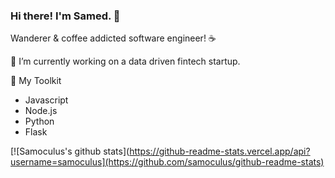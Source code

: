 ### Hi there! I'm Samed. 🌌
Wanderer & coffee addicted software engineer! ☕

🔭 I’m currently working on a data driven fintech startup.

🧰 My Toolkit
- Javascript
- Node.js
- Python
- Flask

[![Samoculus's github stats](https://github-readme-stats.vercel.app/api?username=samoculus](https://github.com/samoculus/github-readme-stats)

<!--
**samoculus/samoculus** is a ✨ _special_ ✨ repository because its `README.md` (this file) appears on your GitHub profile.

Here are some ideas to get you started:

- 🔭 I’m currently working on ...
- 🌱 I’m currently learning ...
- 👯 I’m looking to collaborate on ...
- 🤔 I’m looking for help with ...
- 💬 Ask me about ...
- 📫 How to reach me: ...
- 😄 Pronouns: ...
- ⚡ Fun fact: ...
-->
